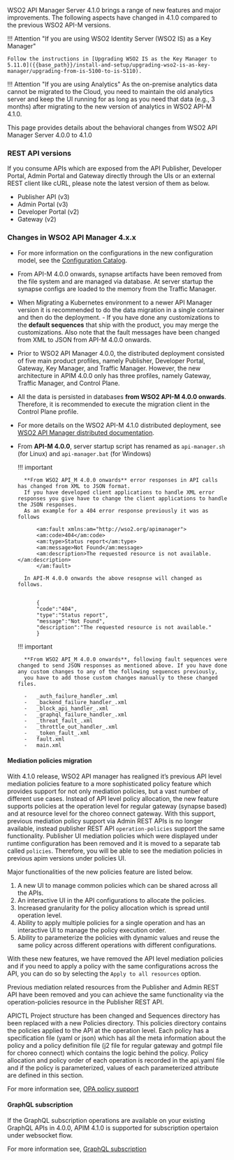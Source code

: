 WSO2 API Manager Server 4.1.0 brings a range of new features and major improvements. The following aspects have changed in 4.1.0 compared to the previous WSO2 API-M versions.

!!! Attention "If you are using WSO2 Identity Server (WSO2 IS) as a Key Manager"
   
    Follow the instructions in [Upgrading WSO2 IS as the Key Manager to 5.11.0]({{base_path}}/install-and-setup/upgrading-wso2-is-as-key-manager/upgrading-from-is-5100-to-is-5110). 

!!! Attention "If you are using Analytics"
    As the on-premise analytics data cannot be migrated to the Cloud, you need to maintain the old analytics server and keep the UI running for as long as you need that data (e.g., 3 months) after migrating to the new version of analytics in WSO2 API-M 4.1.0.

  
This page provides details about the behavioral changes from WSO2 API Manager Server 4.0.0 to 4.1.0

### REST API versions 
If you consume APIs which are exposed from the API Publisher, Developer Portal, Admin Portal and Gateway directly through the UIs or an external REST client like cURL, please note the latest version of them as below.  

  -   Publisher API (v3) 
  -   Admin Portal (v3)
  -   Developer Portal (v2)
  -   Gateway (v2)

### Changes in WSO2 API Manager 4.x.x 

- For more information on the configurations in the new configuration model, see the [Configuration Catalog]({{base_path}}/reference/config-catalog).

- From API-M 4.0.0 onwards, synapse artifacts have been removed from the file system and are managed via database. At server startup the synapse configs are loaded to the memory from the Traffic Manager.

- When Migrating a Kubernetes environment to a newer API Manager version it is recommended to do the data migration in a single container and then do the deployment.  - If you have done any customizations to the **default sequences** that ship with the product, you may merge the customizations. Also note that the fault messages have been changed from XML to JSON from API-M 4.0.0 onwards.  

- Prior to WSO2 API Manager 4.0.0, the distributed deployment consisted of five main product profiles, namely Publisher, Developer Portal, Gateway, Key Manager, and Traffic Manager. However, the new architecture in APIM 4.0.0 only has three profiles, namely Gateway, Traffic Manager, and Control Plane.

- All the data is persisted in databases **from WSO2 API-M 4.0.0 onwards**. Therefore, it is recommended to execute the migration client in the Control Plane profile.
        
- For more details on the WSO2 API-M 4.1.0 distributed deployment, see [WSO2 API Manager distributed documentation]({{base_path}}/install-and-setup/setup/distributed-deployment/understanding-the-distributed-deployment-of-wso2-api-m).

- From **API-M 4.0.0**,  server startup script has renamed as <code>api-manager.sh</code> (for Linux) and <code>api-manager.bat</code> (for Windows) 

    !!! important

        **From WSO2 API_M 4.0.0 onwards** error responses in API calls has changed from XML to JSON format.
        If you have developed client applications to handle XML error responses you give have to change the client applications to handle the JSON responses.
        As an example for a 404 error response previously it was as follows
        
            <am:fault xmlns:am="http://wso2.org/apimanager">
            <am:code>404</am:code>
            <am:type>Status report</am:type>
            <am:message>Not Found</am:message>
            <am:description>The requested resource is not available.</am:description>
            </am:fault>
        
        In API-M 4.0.0 onwards the above resopnse will changed as follows.
            
            
            {
            "code":"404",
            "type":"Status report",
            "message":"Not Found",
            "description":"The requested resource is not available."
            }
            
    
    !!! important
            
        **From WSO2 API_M 4.0.0 onwards**, following fault sequences were changed to send JSON responses as mentioned above. If you have done any custom changes to any of the following sequences previously,
        you have to add those custom changes manually to these changed files. 
        
        -   _auth_failure_handler_.xml
        -   _backend_failure_handler_.xml
        -   _block_api_handler_.xml
        -   _graphql_failure_handler_.xml
        -   _threat_fault_.xml
        -   _throttle_out_handler_.xml
        -   _token_fault_.xml
        -   fault.xml
        -   main.xml  

#### Mediation policies migration

With 4.1.0 release, WSO2 API manager has realigned it’s previous API level mediation policies feature to a more sophisticated policy feature which provides support for not only mediation policies, but a vast number of different use cases. Instead of API level policy allocation, the new feature supports policies at the operation level for regular gateway (synapse based) and at resource level for the choreo connect gateway. With this support, previous mediation policy support via Admin REST APIs is no longer available, instead  publisher REST API `operation-policies` support the same functionality. Publisher UI mediation policies which were displayed under runtime configuration has been removed and it is moved to a separate tab called `policies`. Therefore, you will be able to see the mediation policies in previous apim versions under policies UI.

Major functionalities of the new policies feature are listed below.

1. A new UI to manage common policies which can be shared across all the APIs.
2. An interactive UI in the API configurations to allocate the policies.
3. Increased granularity for the policy allocation which is spread until operation level.
4. Ability to apply multiple policies for a single operation and has an interactive UI to manage the policy execution order.
5. Ability to parameterize the policies with dynamic values and reuse the same policy across different operations with different configurations.

With these new features, we have removed the API level mediation policies and if you need to apply a policy with the same configurations across the API, you can do so by selecting the `Apply to all resources` option.

Previous mediation related resources from the Publisher and Admin REST API have been removed and you can achieve the same functionality via the operation-policies resource in the Publisher REST API.

APICTL Project structure has been changed and Sequences directory has been replaced with a new Policies directory. This policies directory contains the policies applied to the API at the operation level. Each policy has a specification file (yaml or json) which has all the meta information about the policy and a policy definition file (j2 file for regular gateway and gotmpl file for choreo connect) which contains the logic behind the policy. Policy allocation and policy order of each operation is recorded in the api.yaml file and if the policy is parameterized, values of each parameterized attribute are defined in this section.

For more information see, [OPA policy support]({{base_path}}/design/api-security/opa-validation/overview/#attaching-opa-policy)

#### GraphQL subscription 
If the GraphQL subscription operations are available on your existing GraphQL APIs in 4.0.0,  APIM 4.1.0 is supported for subscription opertaion under websocket flow.

For more information see, [GraphQL subscription]({{base_path}}/consume/invoke-apis/invoke-apis-using-tools/invoke-an-graphql-api-using-the-integrated-graphql-console/#invoke-a-graphql-subscription-operation)

